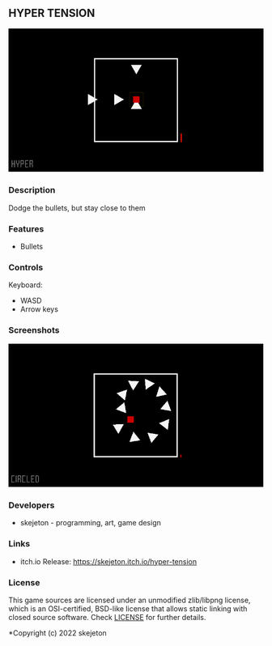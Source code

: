 
## HYPER TENSION

![HYPER TENSION](screenshots/screenshot001.png "HYPER TENSION")

### Description

Dodge the bullets, but stay close to them

### Features

 - Bullets

### Controls

Keyboard:
 - WASD
 - Arrow keys

### Screenshots

![HYPER TENSION](screenshots/gameplay.gif "HYPER TENSION")

### Developers

 - skejeton - programming, art, game design

### Links

 - itch.io Release: https://skejeton.itch.io/hyper-tension

### License

This game sources are licensed under an unmodified zlib/libpng license, which is an OSI-certified, BSD-like license that allows static linking with closed source software. Check [LICENSE](LICENSE) for further details.

*Copyright (c) 2022 skejeton
